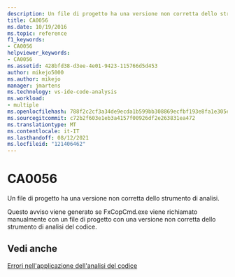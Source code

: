 ```yaml
---
description: Un file di progetto ha una versione non corretta dello strumento di analisi.
title: CA0056
ms.date: 10/19/2016
ms.topic: reference
f1_keywords:
- CA0056
helpviewer_keywords:
- CA0056
ms.assetid: 428bfd38-d3ee-4e01-9423-115766d5d453
author: mikejo5000
ms.author: mikejo
manager: jmartens
ms.technology: vs-ide-code-analysis
ms.workload:
- multiple
ms.openlocfilehash: 788f2c2cf3a34de9ecda1b599bb308869ecfbf193e8fa1e305e0fc1e2e6f453b
ms.sourcegitcommit: c72b2f603e1eb3a4157f00926df2e263831ea472
ms.translationtype: MT
ms.contentlocale: it-IT
ms.lasthandoff: 08/12/2021
ms.locfileid: "121406462"
---
```

# <a name="ca0056"></a>CA0056
Un file di progetto ha una versione non corretta dello strumento di analisi.

Questo avviso viene generato se FxCopCmd.exe viene richiamato manualmente con un file di progetto con una versione non corretta dello strumento di analisi del codice.

## <a name="see-also"></a>Vedi anche
[Errori nell'applicazione dell'analisi del codice](../code-quality/code-analysis-application-errors.md)
